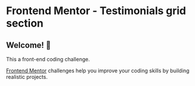 # Frontend Mentor - Testimonials grid section

## Welcome! 👋

This a front-end coding challenge.

[Frontend Mentor](https://www.frontendmentor.io) challenges help you improve your coding skills by building realistic projects.
